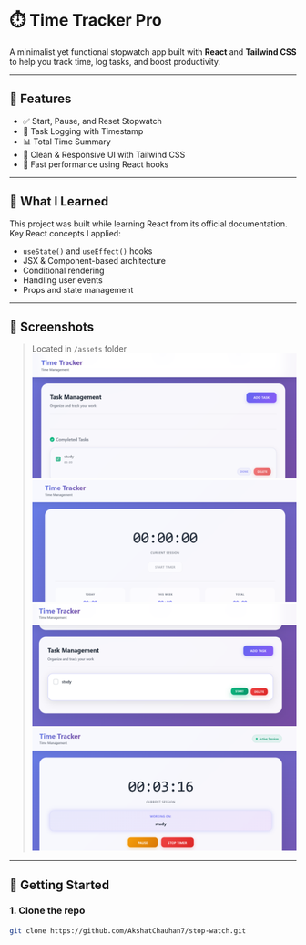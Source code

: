 # ⏱️ Time Tracker Pro

A minimalist yet functional stopwatch app built with **React** and **Tailwind CSS** to help you track time, log tasks, and boost productivity.

---

## 📌 Features

- ✅ Start, Pause, and Reset Stopwatch  
- 📝 Task Logging with Timestamp  
- 📊 Total Time Summary  
- 🎨 Clean & Responsive UI with Tailwind CSS  
- 🚀 Fast performance using React hooks  

---

## 🧠 What I Learned

This project was built while learning React from its official documentation. Key React concepts I applied:

- `useState()` and `useEffect()` hooks  
- JSX & Component-based architecture  
- Conditional rendering  
- Handling user events  
- Props and state management  

---

## 📸 Screenshots

> Located in `/assets` folder  
> ![App Screenshot 1](./assets/ss1.png)  
> ![App Screenshot 2](./assets/ss2.png)  
> ![App Screenshot 3](./assets/ss3.png)  
> ![App Screenshot 4](./assets/ss4.png)  

---

## 📂 Getting Started

### 1. Clone the repo
```bash
git clone https://github.com/AkshatChauhan7/stop-watch.git
